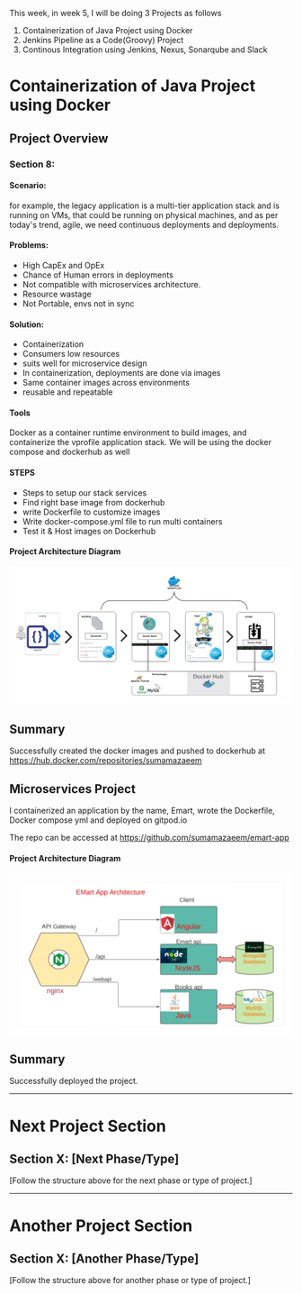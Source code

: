 This week, in week 5, I will be doing 3 Projects as follows
1. Containerization of Java Project using Docker
2. Jenkins Pipeline as a Code(Groovy) Project
3. Continous Integration using Jenkins, Nexus, Sonarqube and Slack
   
# Containerization of Java Project using Docker

## Project Overview

### Section 8:

#### Scenario:

for example, the legacy application is a multi-tier application stack and is running on VMs, that could be running on physical machines, and as per today's trend, agile, we need continuous deployments and deployments.

#### Problems:
* High CapEx and OpEx  
* Chance of Human errors in deployments  
* Not compatible with microservices architecture.  
* Resource wastage  
* Not Portable, envs not in sync  

#### Solution:

* Containerization  
* Consumers low resources  
* suits well for microservice design  
* In containerization, deployments are done via images
* Same container images across environments  
* reusable and repeatable  

#### Tools
Docker as a container runtime environment to build images, and containerize the vprofile application stack.
We will be using the docker compose and dockerhub as well

#### STEPS
* Steps to setup our stack services
* Find right base image from dockerhub
* write Dockerfile to customize images
* Write docker-compose.yml file to run multi containers
* Test it & Host images on Dockerhub

#### Project Architecture Diagram

![Project Architecture Diagram](/week5/Docker-diagram.png)

## Summary

Successfully created the docker images and pushed to dockerhub at https://hub.docker.com/repositories/sumamazaeem

## Microservices Project

I containerized an application by the name, Emart, wrote the Dockerfile, Docker compose yml and deployed on gitpod.io

The repo can be accessed at https://github.com/sumamazaeem/emart-app

#### Project Architecture Diagram

![Microservices Architecture Diagram](/week5/microservices-diagram.png)

## Summary  

Successfully deployed the project.  

---

# Next Project Section

## Section X: [Next Phase/Type]

[Follow the structure above for the next phase or type of project.]

---

# Another Project Section

## Section X: [Another Phase/Type]

[Follow the structure above for another phase or type of project.]
